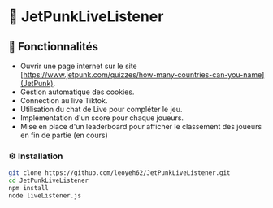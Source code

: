 ﻿# 🔴 JetPunkLiveListener

 ## 🚀 Fonctionnalités 
 - Ouvrir une page internet sur le site [https://www.jetpunk.com/quizzes/how-many-countries-can-you-name](JetPunk).
 - Gestion automatique des cookies.
 - Connection au live Tiktok.
 - Utilisation du chat de Live pour compléter le jeu.
 - Implémentation d'un score pour chaque joueurs.
 - Mise en place d'un leaderboard pour afficher le classement des joueurs en fin de partie (en cours)

### ⚙️ Installation 
```bash
git clone https://github.com/leoyeh62/JetPunkLiveListener.git
cd JetPunkLiveListener
npm install
node liveListener.js



